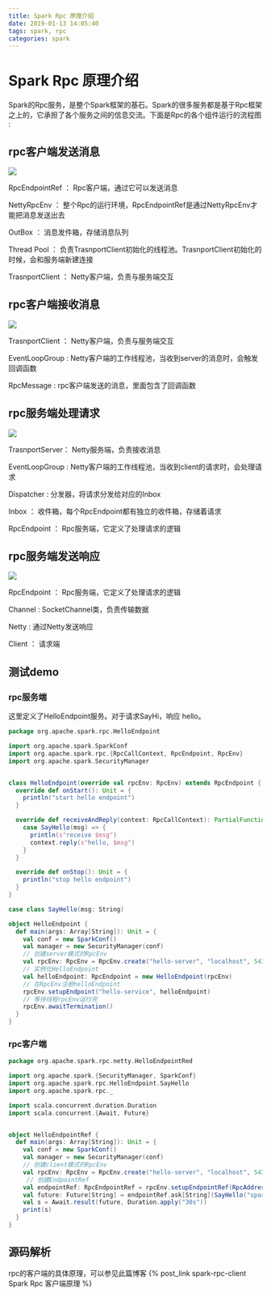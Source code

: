 ```yaml
---
title: Spark Rpc 原理介绍
date: 2019-01-13 14:05:40
tags: spark, rpc
categories: spark
---
```


# Spark Rpc 原理介绍 #

Spark的Rpc服务，是整个Spark框架的基石。Spark的很多服务都是基于Rpc框架之上的，它承担了各个服务之间的信息交流。下面是Rpc的各个组件运行的流程图 :

## rpc客户端发送消息

<img src="rpc-client-send.svg">

RpcEndpointRef ： Rpc客户端，通过它可以发送消息

NettyRpcEnv ： 整个Rpc的运行环境，RpcEndpointRef是通过NettyRpcEnv才能把消息发送出去

OutBox ： 消息发件箱，存储消息队列

Thread Pool ： 负责TrasnportClient初始化的线程池。TrasnportClient初始化的时候，会和服务端新建连接

TrasnportClient ： Netty客户端，负责与服务端交互



## rpc客户端接收消息

<img src="rpc-client-receive.svg">

TrasnportClient ： Netty客户端，负责与服务端交互

EventLoopGroup : Netty客户端的工作线程池，当收到server的消息时，会触发回调函数

RpcMessage : rpc客户端发送的消息，里面包含了回调函数





## rpc服务端处理请求

<img src="rpc-server-receive.svg">

TrasnportServer： Netty服务端，负责接收消息

EventLoopGroup : Netty客户端的工作线程池，当收到client的请求时，会处理请求

Dispatcher : 分发器，将请求分发给对应的Inbox

Inbox ： 收件箱，每个RpcEndpoint都有独立的收件箱，存储着请求

RpcEndpoint ： Rpc服务端，它定义了处理请求的逻辑



## rpc服务端发送响应

<img src="rpc-server-send.svg">

RpcEndpoint ： Rpc服务端，它定义了处理请求的逻辑

Channel : SocketChannel类，负责传输数据

Netty : 通过Netty发送响应

Client ： 请求端



## 测试demo ##



### rpc服务端 ###

这里定义了HelloEndpoint服务。对于请求SayHi，响应 hello。

```scala
package org.apache.spark.rpc.HelloEndpoint

import org.apache.spark.SparkConf
import org.apache.spark.rpc.{RpcCallContext, RpcEndpoint, RpcEnv}
import org.apache.spark.SecurityManager


class HelloEndpoint(override val rpcEnv: RpcEnv) extends RpcEndpoint {
  override def onStart(): Unit = {
    println("start hello endpoint")
  }

  override def receiveAndReply(context: RpcCallContext): PartialFunction[Any, Unit] = {
    case SayHello(msg) => {
      println(s"receive $msg")
      context.reply(s"hello, $msg")
    }
  }

  override def onStop(): Unit = {
    println("stop hello endpoint")
  }
}

case class SayHello(msg: String)

object HelloEndpoint {
  def main(args: Array[String]): Unit = {
    val conf = new SparkConf()
    val manager = new SecurityManager(conf)
    // 创建server模式的RpcEnv
    val rpcEnv: RpcEnv = RpcEnv.create("hello-server", "localhost", 5432, conf, manager)
    // 实例化HelloEndpoint
    val helloEndpoint: RpcEndpoint = new HelloEndpoint(rpcEnv)
    // 在RpcEnv注册helloEndpoint
    rpcEnv.setupEndpoint("hello-service", helloEndpoint)
    // 等待线程rpcEnv运行完
    rpcEnv.awaitTermination()
  }
}
```



### rpc客户端 ###

```scala
package org.apache.spark.rpc.netty.HelloEndpointRed

import org.apache.spark.{SecurityManager, SparkConf}
import org.apache.spark.rpc.HelloEndpoint.SayHello
import org.apache.spark.rpc._

import scala.concurrent.duration.Duration
import scala.concurrent.{Await, Future}


object HelloEndpointRef {
  def main(args: Array[String]): Unit = {
    val conf = new SparkConf()
    val manager = new SecurityManager(conf)
    // 创建client模式的RpcEnv
    val rpcEnv: RpcEnv = RpcEnv.create("hello-server", "localhost", 5432, conf, manager, true)
     // 创建EndpointRef
    val endpointRef: RpcEndpointRef = rpcEnv.setupEndpointRef(RpcAddress("localhost", 5432), "hello-service")
    val future: Future[String] = endpointRef.ask[String](SayHello("spark-rpc"))
    val s = Await.result(future, Duration.apply("30s"))
    print(s)
  }
}
```



## 源码解析 ##

rpc的客户端的具体原理，可以参见此篇博客 {% post_link  spark-rpc-client Spark Rpc 客户端原理 %} 

